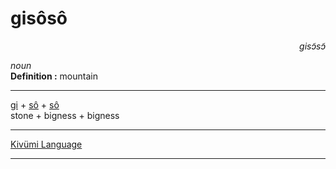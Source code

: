 
# gisôsô

<div align="right"><i>gisɔ̃sɔ̃</i></div>

*noun*  
**Definition :** mountain  

---

[gi](gi.md) + [sô](sô.md) + [sô](sô.md)  
stone + bigness + bigness  

---

[Kivümi Language](../README.md)

---

